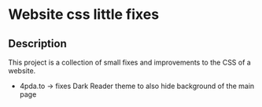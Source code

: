 # Website css little fixes

## Description

This project is a collection of small fixes and improvements to the CSS of a website.

* 4pda.to -> fixes Dark Reader theme to also hide background of the main page
